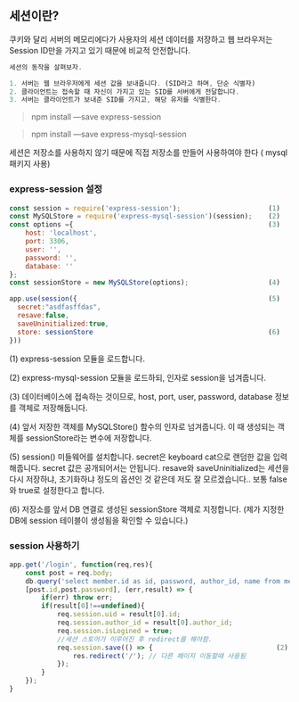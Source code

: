 ## 세션이란?

쿠키와 달리 서버의 메모리에다가 사용자의 세션 데이터를 저장하고 웹 브라우저는 Session ID만을 가지고 있기 때문에 비교적 안전합니다.

```jsx
세션의 동작을 살펴보자.

1. 서버는 웹 브라우저에게 세션 값을 보내줍니다. (SID라고 하며, 단순 식별자)
2. 클라이언트는 접속할 때 자신이 가지고 있는 SID를 서버에게 전달합니다.
3. 서버는 클라이언트가 보내준 SID를 가지고, 해당 유저를 식별한다.
```

> npm install —save express-session
> 

> npm install —save express-mysql-session
> 

세션은 저장소를 사용하지 않기 때문에 직접 저장소를 만들어 사용하여야 한다 ( mysql 패키지 사용)

### express-session 설정

```jsx
const session = require('express-session');                      (1)
const MySQLStore = require('express-mysql-session')(session);    (2)
const options ={                                                 (3)
    host: 'localhost',
    port: 3306,
    user: '',
    password: '',
    database: ''
};
const sessionStore = new MySQLStore(options);                    (4)

app.use(session({                                                (5)
  secret:"asdfasffdas",
  resave:false,
  saveUninitialized:true,
  store: sessionStore                                            (6)
}))
```

(1) express-session 모듈을 로드합니다.

(2) express-mysql-session 모듈을 로드하되, 인자로 session을 넘겨줍니다.

(3) 데이터베이스에 접속하는 것이므로, host, port, user, password, database 정보를 객체로 저장해둡니다.

(4) 앞서 저장한 객체를 MySQLStore() 함수의 인자로 넘겨줍니다. 이 때 생성되는 객체를 sessionStore라는 변수에 저장합니다.

(5) session() 미들웨어를 설치합니다. secret은 keyboard cat으로 랜덤한 값을 입력해줍니다. secret 값은 공개되어서는 안됩니다. resave와 saveUninitialized는 세션을 다시 저장하냐, 초기화하냐 정도의 옵션인 것 같은데 저도 잘 모르겠습니다.. 보통 false와 true로 설정한다고 합니다.

(6) 저장소를 앞서 DB 연결로 생성된 sessionStore 객체로 지정합니다. (제가 지정한 DB에 session 테이블이 생성됨을 확인할 수 있습니다.)

### session 사용하기

```jsx
app.get('/login', function(req,res){    
    const post = req.body;
    db.query('select member.id as id, password, author_id, name from member left join author on member.author_id = author.id where member.id=? and password=?',
    [post.id,post.password], (err,result) => {
        if(err) throw err;
        if(result[0]!==undefined){
            req.session.uid = result[0].id;                            (1)
            req.session.author_id = result[0].author_id;
            req.session.isLogined = true;
            //세션 스토어가 이루어진 후 redirect를 해야함.
            req.session.save(() => {                               (2)
                res.redirect('/'); // 다른 페이지 이동할때 사용됨
            });
        }
    });
}
```